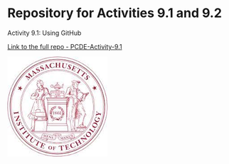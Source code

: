 # Repository for Activities 9.1 and 9.2
Activity 9.1: Using GitHub

<a href="https://github.com/chucklorence/PCDE-Activity-9.1">Link to the full repo - PCDE-Activity-9.1</a>

<img src="image.jpg">
